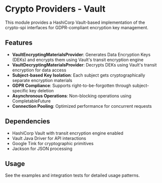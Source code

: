 # Crypto Providers - Vault

This module provides a HashiCorp Vault-based implementation of the crypto-spi interfaces for GDPR-compliant encryption key management.

## Features

- **VaultEncryptingMaterialsProvider**: Generates Data Encryption Keys (DEKs) and encrypts them using Vault's transit encryption engine
- **VaultDecryptingMaterialsProvider**: Decrypts DEKs using Vault's transit encryption for data access
- **Subject-based Key Isolation**: Each subject gets cryptographically separate encryption materials
- **GDPR Compliance**: Supports right-to-be-forgotten through subject-specific key deletion
- **Asynchronous Operations**: Non-blocking operations using CompletableFuture
- **Connection Pooling**: Optimized performance for concurrent requests

## Dependencies

- HashiCorp Vault with transit encryption engine enabled
- Vault Java Driver for API interactions
- Google Tink for cryptographic primitives
- Jackson for JSON processing

## Usage

See the examples and integration tests for detailed usage patterns.